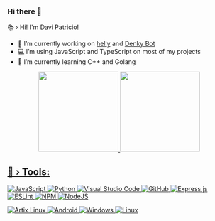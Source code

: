 ### Hi there 👋

📚 › Hi! I'm Davi Patricio!

- 🔭 I’m currently working on [helly](https://github.com/denkylabs/helly) and [Denky Bot](https://github.com/denkylabs/denkybot)
- 💻 I’m using JavaScript and TypeScript on most of my projects
- 🌱 I’m currently learning C++ and Golang
<div align="center">
  <a href="https://github.com/davipatricio">
  <img height="180em" src="https://github-readme-stats.vercel.app/api?username=davipatricio&show_icons=true&theme=dracula&include_all_commits=true&count_private=true"/>
  <img height="180em" src="https://github-readme-stats.vercel.app/api/top-langs/?username=davipatricio&layout=compact&langs_count=7&theme=dracula"/>
</div>

## 🔧 › Tools:

![JavaScript](https://img.shields.io/badge/javascript-%23323330.svg?style=for-the-badge&logo=javascript&logoColor=%23F7DF1E)
![Python](https://img.shields.io/badge/python-3670A0?style=for-the-badge&logo=python&logoColor=ffdd54)
![Visual Studio Code](https://img.shields.io/badge/Visual%20Studio%20Code-0078d7.svg?style=for-the-badge&logo=visual-studio-code&logoColor=white)
![GitHub](https://img.shields.io/badge/github-%23121011.svg?style=for-the-badge&logo=github&logoColor=white)
![Express.js](https://img.shields.io/badge/express.js-%23404d59.svg?style=for-the-badge&logo=express&logoColor=%2361DAFB)
![ESLint](https://img.shields.io/badge/ESLint-4B3263?style=for-the-badge&logo=eslint&logoColor=white)
![NPM](https://img.shields.io/badge/NPM-%23000000.svg?style=for-the-badge&logo=npm&logoColor=white)
![NodeJS](https://img.shields.io/badge/node.js-6DA55F?style=for-the-badge&logo=node.js&logoColor=white)
  
![Artix Linux](https://img.shields.io/badge/Artix_Linux-10A0CC?style=for-the-badge&logo=artix-linux&logoColor=white)
![Android](https://img.shields.io/badge/Android-3DDC84?style=for-the-badge&logo=android&logoColor=white)
![Windows](https://img.shields.io/badge/Windows-0078D6?style=for-the-badge&logo=windows&logoColor=white)
![Linux](https://img.shields.io/badge/Linux-FCC624?style=for-the-badge&logo=linux&logoColor=black)
